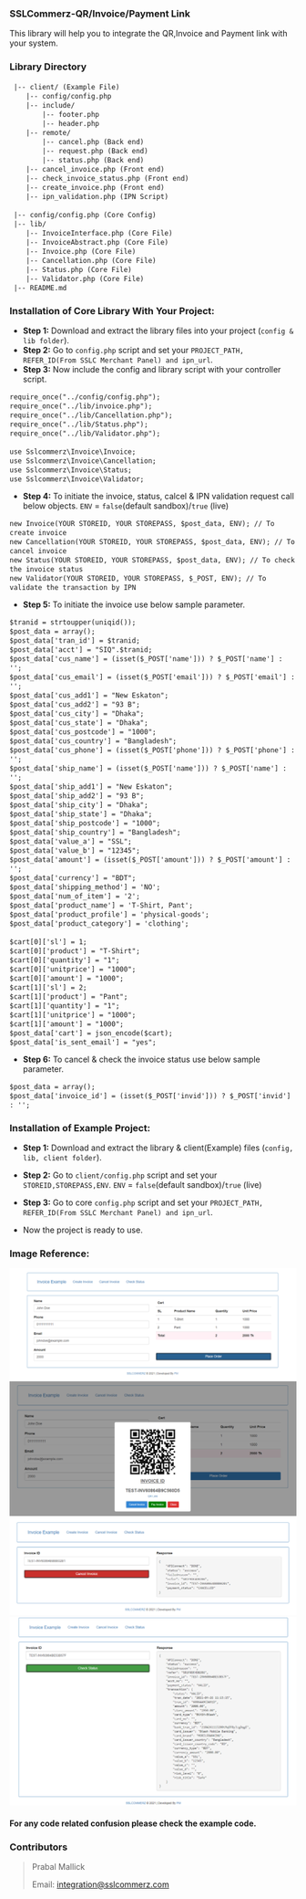 ### SSLCommerz-QR/Invoice/Payment Link

This library will help you to integrate the QR,Invoice and Payment link with your system.

### Library Directory

```
 |-- client/ (Example File)
    |-- config/config.php
    |-- include/
        |-- footer.php
        |-- header.php
    |-- remote/
        |-- cancel.php (Back end)
        |-- request.php (Back end)
        |-- status.php (Back end)
    |-- cancel_invoice.php (Front end)
    |-- check_invoice_status.php (Front end)
    |-- create_invoice.php (Front end)
    |-- ipn_validation.php (IPN Script)

 |-- config/config.php (Core Config)
 |-- lib/
    |-- InvoiceInterface.php (Core File)
    |-- InvoiceAbstract.php (Core File)
    |-- Invoice.php (Core File)
    |-- Cancellation.php (Core File)
    |-- Status.php (Core File)
    |-- Validator.php (Core File)
 |-- README.md
```


### Installation of Core Library With Your Project:

* __Step 1:__ Download and extract the library files into your project (`config & lib folder`).
* __Step 2:__ Go to `config.php` script and set your `PROJECT_PATH, REFER_ID(From SSLC Merchant Panel) and ipn_url`.
* __Step 3:__ Now include the config and library script with your controller script.
```
require_once("../config/config.php");
require_once("../lib/invoice.php");
require_once("../lib/Cancellation.php");
require_once("../lib/Status.php");
require_once("../lib/Validator.php");

use Sslcommerz\Invoice\Invoice;
use Sslcommerz\Invoice\Cancellation;
use Sslcommerz\Invoice\Status;
use Sslcommerz\Invoice\Validator;
```
* __Step 4:__ To initiate the invoice, status, calcel & IPN validation request call below objects.
`ENV` = `false`(default sandbox)/`true` (live)

```
new Invoice(YOUR STOREID, YOUR STOREPASS, $post_data, ENV); // To create invoice
new Cancellation(YOUR STOREID, YOUR STOREPASS, $post_data, ENV); // To cancel invoice
new Status(YOUR STOREID, YOUR STOREPASS, $post_data, ENV); // To check the invoice status
new Validator(YOUR STOREID, YOUR STOREPASS, $_POST, ENV); // To validate the transaction by IPN
```
* __Step 5:__ To initiate the invoice use below sample parameter.
```
$tranid = strtoupper(uniqid());
$post_data = array();
$post_data['tran_id'] = $tranid;
$post_data['acct'] = "SIQ".$tranid;
$post_data['cus_name'] = (isset($_POST['name'])) ? $_POST['name'] : '';
$post_data['cus_email'] = (isset($_POST['email'])) ? $_POST['email'] : '';
$post_data['cus_add1'] = "New Eskaton";
$post_data['cus_add2'] = "93 B";
$post_data['cus_city'] = "Dhaka";
$post_data['cus_state'] = "Dhaka";
$post_data['cus_postcode'] = "1000";
$post_data['cus_country'] = "Bangladesh";
$post_data['cus_phone'] = (isset($_POST['phone'])) ? $_POST['phone'] : '';
$post_data['ship_name'] = (isset($_POST['name'])) ? $_POST['name'] : '';
$post_data['ship_add1'] = "New Eskaton";
$post_data['ship_add2'] = "93 B";
$post_data['ship_city'] = "Dhaka";
$post_data['ship_state'] = "Dhaka";
$post_data['ship_postcode'] = "1000";
$post_data['ship_country'] = "Bangladesh";
$post_data['value_a'] = "SSL";
$post_data['value_b'] = "12345";
$post_data['amount'] = (isset($_POST['amount'])) ? $_POST['amount'] : '';
$post_data['currency'] = "BDT";
$post_data['shipping_method'] = 'NO';
$post_data['num_of_item'] = '2';
$post_data['product_name'] = 'T-Shirt, Pant';
$post_data['product_profile'] = 'physical-goods';
$post_data['product_category'] = 'clothing';

$cart[0]['sl'] = 1;
$cart[0]['product'] = "T-Shirt";
$cart[0]['quantity'] = "1";
$cart[0]['unitprice'] = "1000";
$cart[0]['amount'] = "1000";
$cart[1]['sl'] = 2;
$cart[1]['product'] = "Pant";
$cart[1]['quantity'] = "1";
$cart[1]['unitprice'] = "1000";
$cart[1]['amount'] = "1000";
$post_data['cart'] = json_encode($cart);
$post_data['is_sent_email'] = "yes";
```
* __Step 6:__ To cancel & check the invoice status use below sample parameter.
```
$post_data = array();
$post_data['invoice_id'] = (isset($_POST['invid'])) ? $_POST['invid'] : '';
```


### Installation of Example Project:
* __Step 1:__ Download and extract the library & client(Example) files (`config, lib, client folder`).
* __Step 2:__ Go to `client/config.php` script and set your `STOREID,STOREPASS,ENV`.
`ENV` = `false`(default sandbox)/`true` (live)
* __Step 3:__ Go to core `config.php` script and set your `PROJECT_PATH, REFER_ID(From SSLC Merchant Panel) and ipn_url`.

* Now the project is ready to use.


### Image Reference:
![Example](https://github.com/prabalsslw/images/blob/master/inv1.png)
![Example](https://github.com/prabalsslw/images/blob/master/inv2.png)
![Example](https://github.com/prabalsslw/images/blob/master/inv3.png)
![Example](https://github.com/prabalsslw/images/blob/master/inv4.png)

#### For any code related confusion please check the example code.

### Contributors

> Prabal Mallick
> 
> Email: integration@sslcommerz.com

